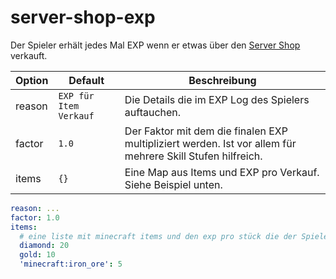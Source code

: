 # server-shop-exp

Der Spieler erhält jedes Mal EXP wenn er etwas über den [Server Shop](https://github.com/raidcraft/server-shop) verkauft.

| Option | Default | Beschreibung |
| ------ | ------- | ----------- |
| reason | `EXP für Item Verkauf` | Die Details die im EXP Log des Spielers auftauchen. |
| factor | `1.0` | Der Faktor mit dem die finalen EXP multipliziert werden. Ist vor allem für mehrere Skill Stufen hilfreich. |
| items | `{}` | Eine Map aus Items und EXP pro Verkauf. Siehe Beispiel unten. |

```yaml
reason: ...
factor: 1.0
items:
  # eine liste mit minecraft items und den exp pro stück die der Spieler erhält
  diamond: 20
  gold: 10
  'minecraft:iron_ore': 5
```
